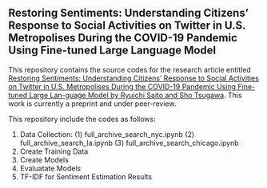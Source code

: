 ## Restoring Sentiments: Understanding Citizens’ Response to Social Activities on Twitter in U.S. Metropolises During the COVID-19 Pandemic Using Fine-tuned Large Language Model

This repository contains the source codes for the research article entitled [Restoring Sentiments: Understanding Citizens’ Response to Social Activities on Twitter in U.S. Metropolises During the COVID-19 Pandemic Using Fine-tuned Large Lan-guage Model by Ryuichi Saito and Sho Tsugawa](https://doi.org/10.2196/preprints.63824). This work is currently a preprint and under peer-review.

This repository include the codes as follows:
1. Data Collection:
  (1) full_archive_search_nyc.ipynb
  (2) full_archive_search_la.ipynb
  (3) full_archive_search_chicago.ipynb
3. Create Training Data 
4. Create Models
5. Evaluatate Models
6. TF-IDF for Sentiment Estimation Results

